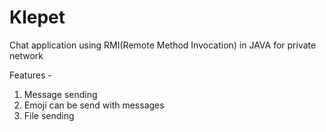 # Klepet
Chat application using RMI(Remote Method Invocation) in JAVA for private network

Features - 
1) Message sending
2) Emoji can be send with messages
3) File sending 
